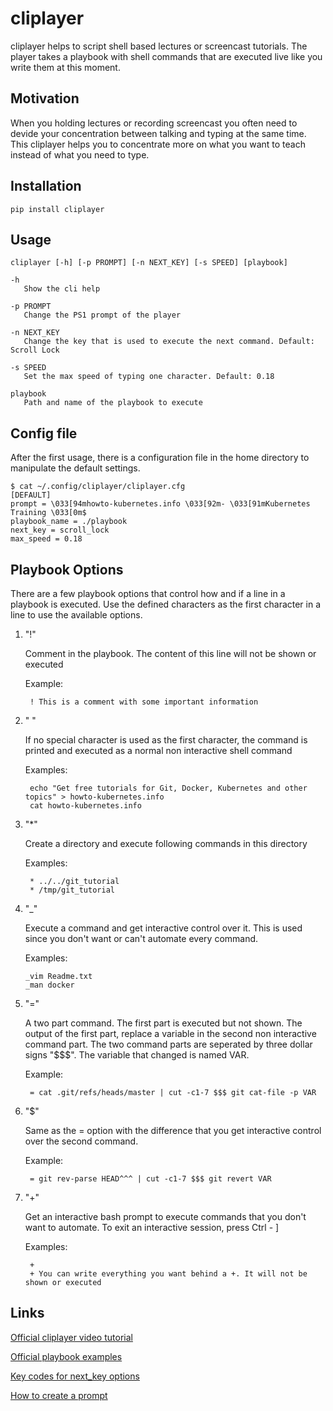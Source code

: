 # cliplayer
cliplayer helps to script shell based lectures or screencast tutorials. The player takes a playbook with shell commands that are executed live like you write them at this moment.

## Motivation
When you holding lectures or recording screencast you often need to devide your concentration between talking and typing at the same time. This cliplayer helps you to concentrate more on what you want to teach instead of what you need to type.

## Installation

`pip install cliplayer`

## Usage

    cliplayer [-h] [-p PROMPT] [-n NEXT_KEY] [-s SPEED] [playbook]

    -h
       Show the cli help
    
    -p PROMPT
       Change the PS1 prompt of the player
    
    -n NEXT_KEY
       Change the key that is used to execute the next command. Default: Scroll Lock

    -s SPEED
       Set the max speed of typing one character. Default: 0.18
    
    playbook
       Path and name of the playbook to execute


## Config file

After the first usage, there is a configuration file in the home directory to manipulate the default settings.

    $ cat ~/.config/cliplayer/cliplayer.cfg
    [DEFAULT]
    prompt = \033[94mhowto-kubernetes.info \033[92m- \033[91mKubernetes Training \033[0m$
    playbook_name = ./playbook
    next_key = scroll_lock
    max_speed = 0.18

## Playbook Options

There are a few playbook options that control how and if a line in a playbook is executed. Use the defined characters as the first character in a line to use the available options.

1. "!"

    Comment in the playbook. The content of this line will not be shown or executed

    Example:

        ! This is a comment with some important information


1. " "  
    
    If no special character is used as the first character, the command is printed
    and executed as a normal non interactive shell command

    Examples:

        echo "Get free tutorials for Git, Docker, Kubernetes and other topics" > howto-kubernetes.info
        cat howto-kubernetes.info


1. "*"

    Create a directory and execute following commands in this directory

    Examples:

        * ../../git_tutorial
        * /tmp/git_tutorial


1. "_"

    Execute a command and get interactive control over it.
    This is used since you don't want or can't automate every command.

    Examples:

       _vim Readme.txt
       _man docker


1. "="
    
    A two part command. The first part is executed but not shown. The output of the first part, 
    replace a variable in the second non interactive command part. The two command parts are seperated by three
    dollar signs "$$$". The variable that changed is named VAR.

    Example:

        = cat .git/refs/heads/master | cut -c1-7 $$$ git cat-file -p VAR


1. "$"
    
    Same as the = option with the difference that you get interactive control over the second command.

    Example:

        = git rev-parse HEAD^^^ | cut -c1-7 $$$ git revert VAR


1. "+"
    
    Get an interactive bash prompt to execute commands that you don't want to automate.
    To exit an interactive session, press Ctrl - ] 

    Examples:

        +
        + You can write everything you want behind a +. It will not be shown or executed

## Links
[Official cliplayer video tutorial](https://howto-kubernetes.info/cliplayer/tutorial)

[Official playbook examples](https://howto-kubernetes.info/cliplayer/playbook_examples)

[Key codes for next_key options](https://pynput.readthedocs.io/en/latest/keyboard.html#pynput.keyboard.Key)

[How to create a prompt](https://wiki.archlinux.org/index.php/Bash/Prompt_customization)

